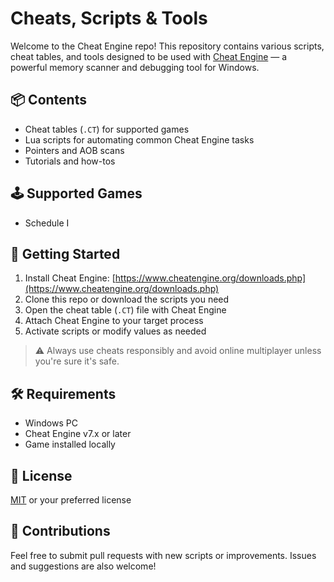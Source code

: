 # Cheats, Scripts & Tools

Welcome to the Cheat Engine repo! This repository contains various scripts, cheat tables, and tools designed to be used with [Cheat Engine](https://www.cheatengine.org/) — a powerful memory scanner and debugging tool for Windows.

## 📦 Contents

- Cheat tables (`.CT`) for supported games
- Lua scripts for automating common Cheat Engine tasks
- Pointers and AOB scans
- Tutorials and how-tos

## 🕹️ Supported Games

- Schedule I

## 🚀 Getting Started

1. Install Cheat Engine: [https://www.cheatengine.org/downloads.php](https://www.cheatengine.org/downloads.php)
2. Clone this repo or download the scripts you need
3. Open the cheat table (`.CT`) file with Cheat Engine
4. Attach Cheat Engine to your target process
5. Activate scripts or modify values as needed

> ⚠️ Always use cheats responsibly and avoid online multiplayer unless you're sure it's safe.

## 🛠️ Requirements

- Windows PC
- Cheat Engine v7.x or later
- Game installed locally

## 📄 License

[MIT](LICENSE) or your preferred license

## 🤝 Contributions

Feel free to submit pull requests with new scripts or improvements. Issues and suggestions are also welcome!
